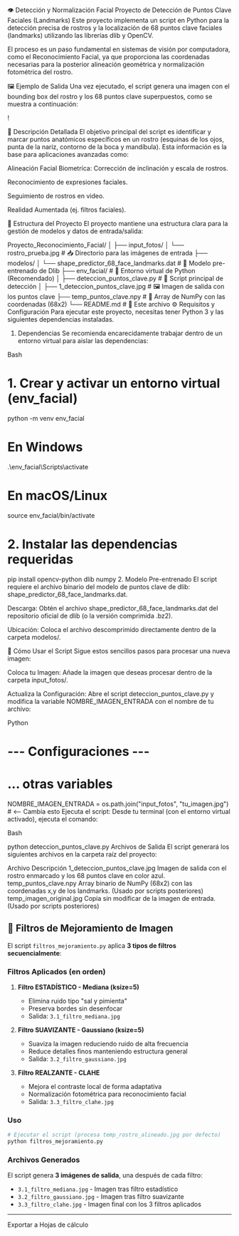 👁️ Detección y Normalización Facial
Proyecto de Detección de Puntos Clave Faciales (Landmarks)
Este proyecto implementa un script en Python para la detección precisa de rostros y la localización de 68 puntos clave faciales (landmarks) utilizando las librerías dlib y OpenCV.

El proceso es un paso fundamental en sistemas de visión por computadora, como el Reconocimiento Facial, ya que proporciona las coordenadas necesarias para la posterior alineación geométrica y normalización fotométrica del rostro.

🖼️ Ejemplo de Salida
Una vez ejecutado, el script genera una imagen con el bounding box del rostro y los 68 puntos clave superpuestos, como se muestra a continuación:

!

📜 Descripción Detallada
El objetivo principal del script es identificar y marcar puntos anatómicos específicos en un rostro (esquinas de los ojos, punta de la nariz, contorno de la boca y mandíbula). Esta información es la base para aplicaciones avanzadas como:

Alineación Facial Biometríca: Corrección de inclinación y escala de rostros.

Reconocimiento de expresiones faciales.

Seguimiento de rostros en video.

Realidad Aumentada (ej. filtros faciales).

📂 Estructura del Proyecto
El proyecto mantiene una estructura clara para la gestión de modelos y datos de entrada/salida:

Proyecto_Reconocimiento_Facial/
│
├── input_fotos/
│   └── rostro_prueba.jpg         # 📥 Directorio para las imágenes de entrada
├── modelos/
│   └── shape_predictor_68_face_landmarks.dat # 🧠 Modelo pre-entrenado de Dlib
├── env_facial/                   # 🐍 Entorno virtual de Python (Recomendado)
│
├── deteccion_puntos_clave.py     # 🚀 Script principal de detección
│
├── 1_deteccion_puntos_clave.jpg  # 🖼️ Imagen de salida con los puntos clave
├── temp_puntos_clave.npy         # 💾 Array de NumPy con las coordenadas (68x2)
└── README.md                     # 📖 Este archivo
⚙️ Requisitos y Configuración
Para ejecutar este proyecto, necesitas tener Python 3 y las siguientes dependencias instaladas.

1. Dependencias
Se recomienda encarecidamente trabajar dentro de un entorno virtual para aislar las dependencias:

Bash

# 1. Crear y activar un entorno virtual (env_facial)
python -m venv env_facial
# En Windows
.\env_facial\Scripts\activate
# En macOS/Linux
source env_facial/bin/activate

# 2. Instalar las dependencias requeridas
pip install opencv-python dlib numpy
2. Modelo Pre-entrenado
El script requiere el archivo binario del modelo de puntos clave de dlib: shape_predictor_68_face_landmarks.dat.

Descarga: Obtén el archivo shape_predictor_68_face_landmarks.dat del repositorio oficial de dlib (o la versión comprimida .bz2).

Ubicación: Coloca el archivo descomprimido directamente dentro de la carpeta modelos/.

🚀 Cómo Usar el Script
Sigue estos sencillos pasos para procesar una nueva imagen:

Coloca tu Imagen: Añade la imagen que deseas procesar dentro de la carpeta input_fotos/.

Actualiza la Configuración: Abre el script deteccion_puntos_clave.py y modifica la variable NOMBRE_IMAGEN_ENTRADA con el nombre de tu archivo:

Python

# --- Configuraciones ---
# ... otras variables
NOMBRE_IMAGEN_ENTRADA = os.path.join("input_fotos", "tu_imagen.jpg") # <-- Cambia esto
Ejecuta el script: Desde tu terminal (con el entorno virtual activado), ejecuta el comando:

Bash

python deteccion_puntos_clave.py
Archivos de Salida
El script generará los siguientes archivos en la carpeta raíz del proyecto:

Archivo	Descripción
1_deteccion_puntos_clave.jpg	Imagen de salida con el rostro enmarcado y los 68 puntos clave en color azul.
temp_puntos_clave.npy	Array binario de NumPy (68x2) con las coordenadas x,y de los landmarks. (Usado por scripts posteriores)
temp_imagen_original.jpg	Copia sin modificar de la imagen de entrada. (Usado por scripts posteriores)

## 🎨 Filtros de Mejoramiento de Imagen

El script `filtros_mejoramiento.py` aplica **3 tipos de filtros secuencialmente**:

### Filtros Aplicados (en orden)

1. **Filtro ESTADÍSTICO - Mediana (ksize=5)**
   - Elimina ruido tipo "sal y pimienta"
   - Preserva bordes sin desenfocar
   - Salida: `3.1_filtro_mediana.jpg`

2. **Filtro SUAVIZANTE - Gaussiano (ksize=5)**
   - Suaviza la imagen reduciendo ruido de alta frecuencia
   - Reduce detalles finos manteniendo estructura general
   - Salida: `3.2_filtro_gaussiano.jpg`

3. **Filtro REALZANTE - CLAHE**
   - Mejora el contraste local de forma adaptativa
   - Normalización fotométrica para reconocimiento facial
   - Salida: `3.3_filtro_clahe.jpg`

### Uso

```bash
# Ejecutar el script (procesa temp_rostro_alineado.jpg por defecto)
python filtros_mejoramiento.py
```

### Archivos Generados

El script genera **3 imágenes de salida**, una después de cada filtro:
- `3.1_filtro_mediana.jpg` - Imagen tras filtro estadístico
- `3.2_filtro_gaussiano.jpg` - Imagen tras filtro suavizante  
- `3.3_filtro_clahe.jpg` - Imagen final con los 3 filtros aplicados

---

Exportar a Hojas de cálculo
